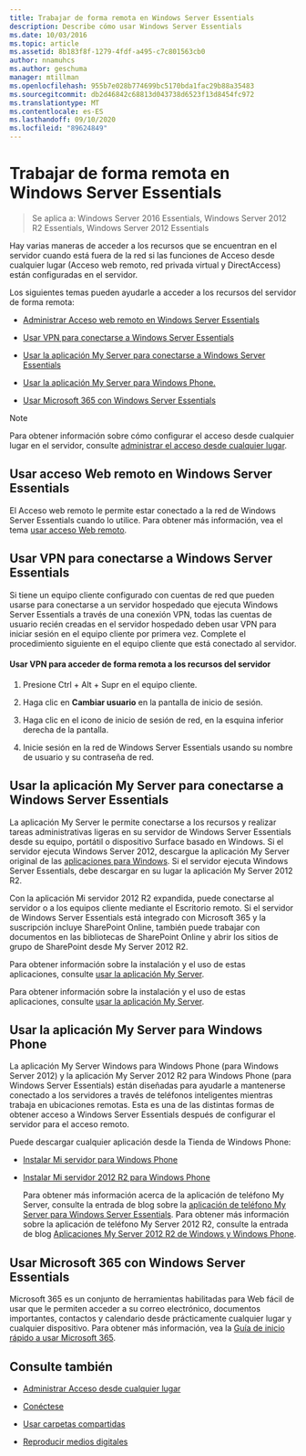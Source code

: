 ```yaml
---
title: Trabajar de forma remota en Windows Server Essentials
description: Describe cómo usar Windows Server Essentials
ms.date: 10/03/2016
ms.topic: article
ms.assetid: 8b183f8f-1279-4fdf-a495-c7c801563cb0
author: nnamuhcs
ms.author: geschuma
manager: mtillman
ms.openlocfilehash: 955b7e028b774699bc5170bda1fac29b88a35483
ms.sourcegitcommit: db2d46842c68813d043738d6523f13d8454fc972
ms.translationtype: MT
ms.contentlocale: es-ES
ms.lasthandoff: 09/10/2020
ms.locfileid: "89624849"
---
```

# <a name="work-remotely-in-windows-server-essentials"></a>Trabajar de forma remota en Windows Server Essentials

>Se aplica a: Windows Server 2016 Essentials, Windows Server 2012 R2 Essentials, Windows Server 2012 Essentials

 Hay varias maneras de acceder a los recursos que se encuentran en el servidor cuando está fuera de la red si las funciones de Acceso desde cualquier lugar (Acceso web remoto, red privada virtual y DirectAccess) están configuradas en el servidor.

 Los siguientes temas pueden ayudarle a acceder a los recursos del servidor de forma remota:


-   [Administrar Acceso web remoto en Windows Server Essentials](Work-Remotely-in-Windows-Server-Essentials.md#BKMA_RWA)

-   [Usar VPN para conectarse a Windows Server Essentials](Work-Remotely-in-Windows-Server-Essentials.md#BKMK_3)

-   [Usar la aplicación My Server para conectarse a Windows Server Essentials](Work-Remotely-in-Windows-Server-Essentials.md#BKMK_App)

-   [Usar la aplicación My Server para Windows Phone.](Work-Remotely-in-Windows-Server-Essentials.md#BKMK_2)

-   [Usar Microsoft 365 con Windows Server Essentials](Work-Remotely-in-Windows-Server-Essentials.md#BKMK_O365)

> [!NOTE]
>  Para obtener información sobre cómo configurar el acceso desde cualquier lugar en el servidor, consulte [administrar el acceso desde cualquier lugar](../manage/Manage-Anywhere-Access-in-Windows-Server-Essentials.md).

##  <a name="use-remote-web-access-in-windows-server-essentials"></a><a name="BKMA_RWA"></a> Usar acceso Web remoto en Windows Server Essentials

 El Acceso web remoto le permite estar conectado a la red de Windows Server Essentials cuando lo utilice. Para obtener más información, vea el tema [usar acceso Web remoto](Use-Remote-Web-Access-in-Windows-Server-Essentials.md).


##  <a name="use-vpn-to-connect-to-windows-server-essentials"></a><a name="BKMK_3"></a> Usar VPN para conectarse a Windows Server Essentials
 Si tiene un equipo cliente configurado con cuentas de red que pueden usarse para conectarse a un servidor hospedado que ejecuta Windows Server Essentials a través de una conexión VPN, todas las cuentas de usuario recién creadas en el servidor hospedado deben usar VPN para iniciar sesión en el equipo cliente por primera vez. Complete el procedimiento siguiente en el equipo cliente que está conectado al servidor.

#### <a name="to-use-vpn-to-remotely-access-server-resources"></a>Usar VPN para acceder de forma remota a los recursos del servidor

1.  Presione Ctrl + Alt + Supr en el equipo cliente.

2.  Haga clic en **Cambiar usuario** en la pantalla de inicio de sesión.

3.  Haga clic en el icono de inicio de sesión de red, en la esquina inferior derecha de la pantalla.

4.  Inicie sesión en la red de Windows Server Essentials usando su nombre de usuario y su contraseña de red.

##  <a name="use-the-my-server-app-to-connect-to-windows-server-essentials"></a><a name="BKMK_App"></a> Usar la aplicación My Server para conectarse a Windows Server Essentials
 La aplicación My Server le permite conectarse a los recursos y realizar tareas administrativas ligeras en su servidor de Windows Server Essentials desde su equipo, portátil o dispositivo Surface basado en Windows. Si el servidor ejecuta Windows Server 2012, descargue la aplicación My Server original de las [aplicaciones para Windows](https://windows.microsoft.com/windows-8/apps). Si el servidor ejecuta Windows Server Essentials, debe descargar en su lugar la aplicación My Server 2012 R2.

 Con la aplicación Mi servidor 2012 R2 expandida, puede conectarse al servidor o a los equipos cliente mediante el Escritorio remoto. Si el servidor de Windows Server Essentials está integrado con Microsoft 365 y la suscripción incluye SharePoint Online, también puede trabajar con documentos en las bibliotecas de SharePoint Online y abrir los sitios de grupo de SharePoint desde My Server 2012 R2.


 Para obtener información sobre la instalación y el uso de estas aplicaciones, consulte [usar la aplicación My Server](Use-the-My-Server-App-to-Connect-to-Windows-Server-Essentials.md).

 Para obtener información sobre la instalación y el uso de estas aplicaciones, consulte [usar la aplicación My Server](../use/Use-the-My-Server-App-to-Connect-to-Windows-Server-Essentials.md).


##  <a name="use-the-my-server-app-for-windows-phone"></a><a name="BKMK_2"></a> Usar la aplicación My Server para Windows Phone
 La aplicación My Server Windows para Windows Phone (para Windows Server 2012) y la aplicación My Server 2012 R2 para Windows Phone (para Windows Server Essentials) están diseñadas para ayudarle a mantenerse conectado a los servidores a través de teléfonos inteligentes mientras trabaja en ubicaciones remotas. Esta es una de las distintas formas de obtener acceso a Windows Server Essentials después de configurar el servidor para el acceso remoto.

 Puede descargar cualquier aplicación desde la Tienda de Windows Phone:

- [Instalar Mi servidor para Windows Phone](http://www.windowsphone.com/store/app/my-server/6c2f98d5-6fcf-4e1d-b8b1-cde62ea1a94a)

- [Instalar Mi servidor 2012 R2 para Windows Phone](http://www.windowsphone.com/store/app/my-server-2012-r2/44f596b5-0477-4096-b96e-ddd6ef64ad6b)

  Para obtener más información acerca de la aplicación de teléfono My Server, consulte la entrada de blog sobre la [aplicación de teléfono My Server para Windows Server Essentials](/archive/blogs/sbs/my-server-phone-app-for-windows-server-2012-essentials). Para obtener más información sobre la aplicación de teléfono My Server 2012 R2, consulte la entrada de blog [Aplicaciones My Server 2012 R2 de Windows y Windows Phone](/archive/blogs/sbs/my-server-2012-r2-windows-and-windows-phone-apps).

##  <a name="use-microsoft-365-with-windows-server-essentials"></a><a name="BKMK_O365"></a> Usar Microsoft 365 con Windows Server Essentials

 Microsoft 365 es un conjunto de herramientas habilitadas para Web fácil de usar que le permiten acceder a su correo electrónico, documentos importantes, contactos y calendario desde prácticamente cualquier lugar y cualquier dispositivo. Para obtener más información, vea la [Guía de inicio rápido a usar Microsoft 365](Quick-Start-Guide-to-Using-Microsoft-Office-365-with-Windows-Server-Essentials.md).


## <a name="see-also"></a>Consulte también

-   [Administrar Acceso desde cualquier lugar](../manage/Manage-Anywhere-Access-in-Windows-Server-Essentials.md)

-   [Conéctese](Get-Connected-in-Windows-Server-Essentials.md)

-   [Usar carpetas compartidas](Use-Shared-Folders-in-Windows-Server-Essentials.md)

-   [Reproducir medios digitales](Play-Digital-Media-in-Windows-Server-Essentials.md)